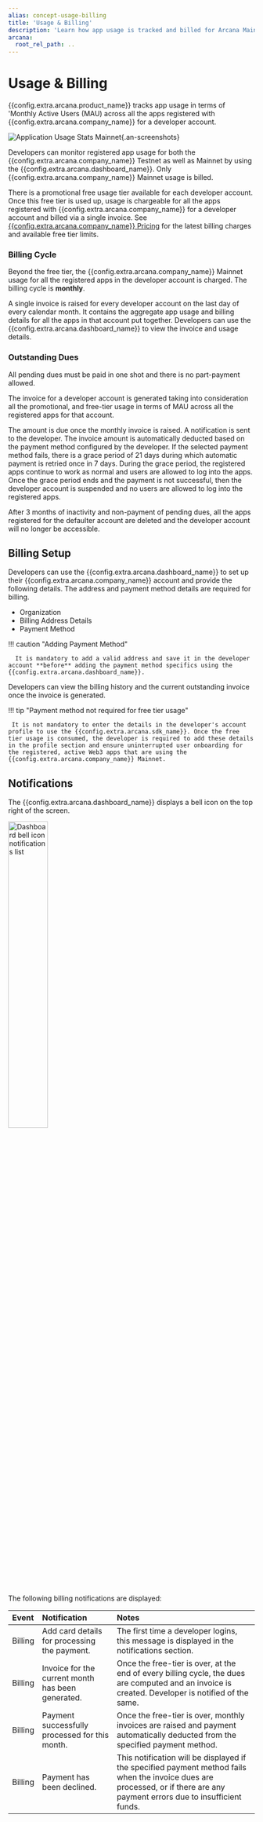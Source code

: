 ```yaml
---
alias: concept-usage-billing
title: 'Usage & Billing'
description: 'Learn how app usage is tracked and billed for Arcana Mainnet, where to find the invoice, what is the billing cycle, how to set up a payment method and more.'
arcana:
  root_rel_path: ..
---
```


# Usage & Billing

{{config.extra.arcana.product_name}} tracks app usage in terms of 'Monthly Active Users (MAU) across all the apps registered with {{config.extra.arcana.company_name}} for a developer account. 

![Application Usage Stats Mainnet](/img/an_db_billing_allapps_MAU.png){.an-screenshots}

Developers can monitor registered app usage for both the {{config.extra.arcana.company_name}} Testnet as well as Mainnet by using the {{config.extra.arcana.dashboard_name}}. Only {{config.extra.arcana.company_name}} Mainnet usage is billed. 

There is a promotional free usage tier available for each developer account. Once this free tier is used up, usage is chargeable for all the apps registered with {{config.extra.arcana.company_name}} for a developer account and billed via a single invoice. See [{{config.extra.arcana.company_name}} Pricing](https://www.arcana.network/pricing) for the latest billing charges and available free tier limits.

### Billing Cycle

Beyond the free tier, the {{config.extra.arcana.company_name}} Mainnet usage for all the registered apps in the developer account is charged. The billing cycle is **monthly**.

A single invoice is raised for every developer account on the last day of every calendar month. It contains the aggregate app usage and billing details for all the apps in that account put together.  Developers can use the {{config.extra.arcana.dashboard_name}} to view the invoice and usage details.

### Outstanding Dues

All pending dues must be paid in one shot and there is no part-payment allowed. 

The invoice for a developer account is generated taking into consideration all the promotional, and free-tier usage in terms of MAU across all the registered apps for that account. 

The amount is due once the monthly invoice is raised. A notification is sent to the developer. The invoice amount is automatically deducted based on the payment method configured by the developer. If the selected payment method fails, there is a grace period of 21 days during which automatic payment is retried once in 7 days. During the grace period, the registered apps continue to work as normal and users are allowed to log into the apps. Once the grace period ends and the payment is not successful, then the developer account is suspended and no users are allowed to log into the registered apps.

After 3 months of inactivity and non-payment of pending dues, all the apps registered for the defaulter account are deleted and the developer account will no longer be accessible.

## Billing Setup

Developers can use the {{config.extra.arcana.dashboard_name}} to set up their {{config.extra.arcana.company_name}} account and provide the following details. The address and payment method details are required for billing.

* Organization
* Billing Address Details
* Payment Method

!!! caution "Adding Payment Method"

      It is mandatory to add a valid address and save it in the developer account **before** adding the payment method specifics using the {{config.extra.arcana.dashboard_name}}. 

Developers can view the billing history and the current outstanding invoice once the invoice is generated.

!!! tip "Payment method not required for free tier usage"

     It is not mandatory to enter the details in the developer's account profile to use the {{config.extra.arcana.sdk_name}}. Once the free tier usage is consumed, the developer is required to add these details in the profile section and ensure uninterrupted user onboarding for the registered, active Web3 apps that are using the {{config.extra.arcana.company_name}} Mainnet.

## Notifications

The {{config.extra.arcana.dashboard_name}} displays a bell icon on the top right of the screen. 

<img class="an-screenshots-noeffects" src="/img/an_db_notifications_list.png" alt="Dashboard bell icon notifications list" width="40%"/>

The following billing notifications are displayed:

| Event  | Notification | Notes |
| :---  | :--- | :--- |
| Billing | Add card details for processing the payment. | The first time a developer logins, this message is displayed in the notifications section. |
| Billing | Invoice for the current month has been generated. | Once the free-tier is over, at the end of every billing cycle, the dues are computed and an invoice is created. Developer is notified of the same.|
| Billing | Payment successfully processed for this month. | Once the free-tier is over, monthly invoices are raised and payment automatically deducted from the specified payment method. |
| Billing | Payment has been declined.| This notification will be displayed if the specified payment method fails when the invoice dues are processed, or if there are any payment errors due to insufficient funds. |

<!-- 
## Billing Errors and Troubleshooting

TBD
Link the billing errors list here and also link the Troubleshooting guide section on Billing errors.

-->
